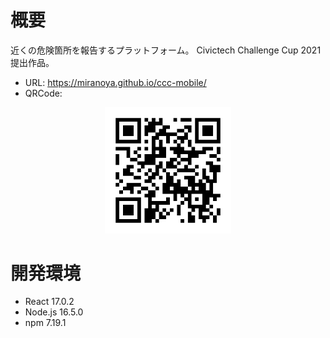 # 概要
近くの危険箇所を報告するプラットフォーム。
Civictech Challenge Cup 2021提出作品。

- URL: https://miranoya.github.io/ccc-mobile/
- QRCode:
<div
    align="center"
>
    <img src="./public/qrcode.png"  width="40%">
</div>

# 開発環境
- React 17.0.2
- Node.js 16.5.0
- npm 7.19.1

